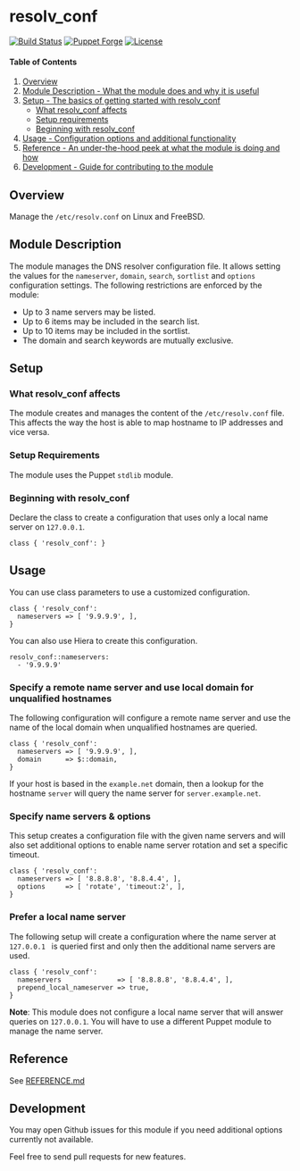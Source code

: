 # resolv_conf

[![Build Status](https://github.com/smoeding/puppet-resolv_conf/actions/workflows/CI.yaml/badge.svg)](https://github.com/smoeding/puppet-resolv_conf/actions/workflows/CI.yaml)
[![Puppet Forge](http://img.shields.io/puppetforge/v/stm/resolv_conf.svg)](https://forge.puppetlabs.com/stm/resolv_conf)
[![License](https://img.shields.io/github/license/smoeding/puppet-resolv_conf.svg)](https://raw.githubusercontent.com/smoeding/puppet-resolv_conf/master/LICENSE)

#### Table of Contents

1. [Overview](#overview)
2. [Module Description - What the module does and why it is useful](#module-description)
3. [Setup - The basics of getting started with resolv_conf](#setup)
    * [What resolv_conf affects](#what-resolv_conf-affects)
    * [Setup requirements](#setup-requirements)
    * [Beginning with resolv_conf](#beginning-with-resolv_conf)
4. [Usage - Configuration options and additional functionality](#usage)
5. [Reference - An under-the-hood peek at what the module is doing and how](#reference)
6. [Development - Guide for contributing to the module](#development)

## Overview

Manage the `/etc/resolv.conf` on Linux and FreeBSD.

## Module Description

The module manages the DNS resolver configuration file. It allows setting the values for the `nameserver`, `domain`, `search`, `sortlist` and `options` configuration settings. The following restrictions are enforced by the module:

  * Up to 3 name servers may be listed.
  * Up to 6 items may be included in the search list.
  * Up to 10 items may be included in the sortlist.
  * The domain and search keywords are mutually exclusive.

## Setup

### What resolv_conf affects

The module creates and manages the content of the `/etc/resolv.conf` file. This affects the way the host is able to map hostname to IP addresses and vice versa.

### Setup Requirements

The module uses the Puppet `stdlib` module.

### Beginning with resolv_conf

Declare the class to create a configuration that uses only a local name server on `127.0.0.1`.

```puppet
class { 'resolv_conf': }
```

## Usage

You can use class parameters to use a customized configuration.

```puppet
class { 'resolv_conf':
  nameservers => [ '9.9.9.9', ],
}
```

You can also use Hiera to create this configuration.

```
resolv_conf::nameservers:
  - '9.9.9.9'
```

### Specify a remote name server and use local domain for unqualified hostnames

The following configuration will configure a remote name server and use the name of the local domain when unqualified hostnames are queried.

```puppet
class { 'resolv_conf':
  nameservers => [ '9.9.9.9', ],
  domain      => $::domain,
}
```

If your host is based in the `example.net` domain, then a lookup for the hostname `server` will query the name server for `server.example.net`.

### Specify name servers & options

This setup creates a configuration file with the given name servers and will also set additional options to enable name server rotation and set a specific timeout.

```puppet
class { 'resolv_conf':
  nameservers => [ '8.8.8.8', '8.8.4.4', ],
  options     => [ 'rotate', 'timeout:2', ],
}
```

### Prefer a local name server

The following setup will create a configuration where the name server at `127.0.0.1 ` is queried first and only then the additional name servers are used.

```puppet
class { 'resolv_conf':
  nameservers              => [ '8.8.8.8', '8.8.4.4', ],
  prepend_local_nameserver => true,
}
```

**Note**: This module does not configure a local name server that will answer queries on `127.0.0.1`. You will have to use a different Puppet module to manage the name server.

## Reference

See [REFERENCE.md](https://github.com/smoeding/puppet-resolv_conf/blob/master/REFERENCE.md)

## Development

You may open Github issues for this module if you need additional options currently not available.

Feel free to send pull requests for new features.
